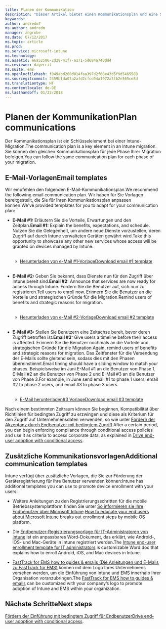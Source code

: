 ```yaml
---
title: Planen der Kommunikation
description: "Dieser Artikel bietet einen Kommunikationsplan und eine Strategie für die Migration."
keywords: 
author: andredm7
ms.author: andredm
manager: angrobe
ms.date: 07/12/2017
ms.topic: article
ms.prod: 
ms.service: microsoft-intune
ms.technology: 
ms.assetid: e6a52506-2d29-41f7-a171-5d684a740dd4
ms.reviewer: dagerrit
ms.suite: ems
ms.openlocfilehash: f049abd260d014faa397d2f68e43d5f9d5465588
ms.sourcegitcommit: 2459bfda07a2afd2cfcd94a1972a3fb2e565ce8d
ms.translationtype: HT
ms.contentlocale: de-DE
ms.lasthandoff: 01/22/2018
---
```

# <a name="plan-communications"></a><span data-ttu-id="fe414-103">Planen der Kommunikation</span><span class="sxs-lookup"><span data-stu-id="fe414-103">Plan communications</span></span>

<span data-ttu-id="fe414-104">Der Kommunikationsplan ist ein Schlüsselelement bei einer Intune-Migration.</span><span class="sxs-lookup"><span data-stu-id="fe414-104">The communication plan is a key element in an Intune migration.</span></span> <span data-ttu-id="fe414-105">Sie können den gleichen Kommunikationsplan für jede Phase Ihrer Migration befolgen.</span><span class="sxs-lookup"><span data-stu-id="fe414-105">You can follow the same communication plan for each phase of your migration.</span></span>

## <a name="email-templates"></a><span data-ttu-id="fe414-106">E-Mail-Vorlagen</span><span class="sxs-lookup"><span data-stu-id="fe414-106">Email templates</span></span>

<span data-ttu-id="fe414-107">Wir empfehlen den folgenden E-Mail-Kommunikationsplan.</span><span class="sxs-lookup"><span data-stu-id="fe414-107">We recommend the following email communication plan.</span></span> <span data-ttu-id="fe414-108">Wir haben für Sie Vorlagen bereitgestellt, die Sie für Ihren Kommunikationsplan anpassen können:</span><span class="sxs-lookup"><span data-stu-id="fe414-108">We've provided templates for you to adapt for your communication plan:</span></span>

-   <span data-ttu-id="fe414-109">**E-Mail \#1:** Erläutern Sie die Vorteile, Erwartungen und den Zeitplan.</span><span class="sxs-lookup"><span data-stu-id="fe414-109">**Email \#1:** Explain the benefits, expectations, and schedule.</span></span> <span data-ttu-id="fe414-110">Nutzen Sie die Gelegenheit, um andere neue Dienste vorzustellen, deren Zugriff auf durch Intune verwalteten Geräten gewährt wird.</span><span class="sxs-lookup"><span data-stu-id="fe414-110">Take this opportunity to showcase any other new services whose access will be granted on devices managed by Intune.</span></span><br/><br/>


    -   [<span data-ttu-id="fe414-111">Herunterladen von e-Mail \#1-Vorlage</span><span class="sxs-lookup"><span data-stu-id="fe414-111">Download email \#1 template</span></span>](https://gallery.technet.microsoft.com/Intune-migration-guide-end-e3209b35)
<br></br>

-   <span data-ttu-id="fe414-112">**E-Mail \#2:** Geben Sie bekannt, dass Dienste nun für den Zugriff über Intune bereit sind.</span><span class="sxs-lookup"><span data-stu-id="fe414-112">**Email \#2:** Announce that services are now ready for access through Intune.</span></span> <span data-ttu-id="fe414-113">Fordern Sie die Benutzer auf, sich nun zu registrieren.</span><span class="sxs-lookup"><span data-stu-id="fe414-113">Tell users to enroll now.</span></span> <span data-ttu-id="fe414-114">Erinnern Sie die Benutzer an die Vorteile und strategischen Gründe für die Migration.</span><span class="sxs-lookup"><span data-stu-id="fe414-114">Remind users of benefits and strategic reasons for migration.</span></span><br/><br/>


    -   [<span data-ttu-id="fe414-115">Herunterladen von e-Mail \#2-Vorlage</span><span class="sxs-lookup"><span data-stu-id="fe414-115">Download email \#2 template</span></span>](https://gallery.technet.microsoft.com/Intune-migration-guide-end-a9d25eb5)
<br></br>

-   <span data-ttu-id="fe414-116">**E-Mail \#3:** Stellen Sie Benutzern eine Zeitachse bereit, bevor deren Zugriff betroffen ist.</span><span class="sxs-lookup"><span data-stu-id="fe414-116">**Email \#3:** Give users a timeline before their access is affected.</span></span> <span data-ttu-id="fe414-117">Erinnern Sie die Benutzer nochmals an die Vorteile und strategischen Gründe für die Migration.</span><span class="sxs-lookup"><span data-stu-id="fe414-117">Again, remind users of benefits and strategic reasons for migration.</span></span> <span data-ttu-id="fe414-118">Das Zeitfenster für die Versendung der E-Mails sollte gleitend sein, sodass dies mit den Phasen übereinstimmt.</span><span class="sxs-lookup"><span data-stu-id="fe414-118">Email timing should have a sliding window to match your phases.</span></span> <span data-ttu-id="fe414-119">Beispielsweise im Juni E-Mail \#1 an die Benutzer von Phase 1, E-Mail \#2 an die Benutzer von Phase 2 und E-Mail \#3 an die Benutzer von Phase 3.</span><span class="sxs-lookup"><span data-stu-id="fe414-119">For example, in June send email \#1 to phase 1 users, email \#2 to phase 2 users, and email \#3 to phase 3 users.</span></span><br/><br/>

    -   [<span data-ttu-id="fe414-120">E-Mail herunterladen\#3 Vorlage</span><span class="sxs-lookup"><span data-stu-id="fe414-120">Download email \#3 template</span></span>](https://gallery.technet.microsoft.com/Intune-migration-guide-end-831521b5)

<span data-ttu-id="fe414-121">Nach einem bestimmten Zeitraum können Sie beginnen, Kompatibilität über Richtlinien für bedingten Zugriff zu erzwingen und diese als Kriterium für den Zugriff auf Unternehmensdaten verwenden, so wie unter [Fördern der Akzeptanz durch Endbenutzer mit bedingtem Zugriff](migration-guide-drive-adoption.md).</span><span class="sxs-lookup"><span data-stu-id="fe414-121">After a certain period, you can begin enforcing compliance through conditional access policies and use it as criteria to access corporate data, as explained in [Drive end-user adoption with conditional access](migration-guide-drive-adoption.md).</span></span>

## <a name="additional-communication-templates"></a><span data-ttu-id="fe414-122">Zusätzliche Kommunikationsvorlagen</span><span class="sxs-lookup"><span data-stu-id="fe414-122">Additional communication templates</span></span>

<span data-ttu-id="fe414-123">Intune verfügt über zusätzliche Vorlagen, die Sie zur Förderung der Geräteregistrierung für Ihre Benutzer verwenden können:</span><span class="sxs-lookup"><span data-stu-id="fe414-123">Intune has additional templates you can use to promote device enrollment with your users:</span></span>

-   <span data-ttu-id="fe414-124">Weitere Anleitungen zu den Registrierungsschritten für die mobile Betriebssystemplattform finden Sie unter [So informieren sie Ihre Endbenutzer über Microsoft Intune](end-user-educate.md).</span><span class="sxs-lookup"><span data-stu-id="fe414-124">[How to educate your end users about Microsoft Intune](end-user-educate.md) breaks out enrollment steps by mobile OS platform.</span></span>

-   <span data-ttu-id="fe414-125">Die [Endbenutzer-Registrierungsvorlage für IT-Administratoren von Intune](https://gallery.technet.microsoft.com/End-user-Intune-enrollment-55dfd64a) ist ein anpassbares Word-Dokument, das erklärt, wie Android-, iOS- und Mac-Geräte in Intune registriert werden.</span><span class="sxs-lookup"><span data-stu-id="fe414-125">The [Intune end-user enrollment template for IT administrators](https://gallery.technet.microsoft.com/End-user-Intune-enrollment-55dfd64a) is customizable Word doc that explains how to enroll Android, iOS, and Mac devices in Intune.</span></span>

-   <span data-ttu-id="fe414-126">[FastTrack for EMS how to guides & emails (Die Anleitungen und E-Mails zu FastTrack für EMS)](https://gallery.technet.microsoft.com/FastTrack-for-EMS-How-To-f170da4c) können mit dem Logo Ihres Unternehmens versehen werden, um die Einführung von Intune und EMS innerhalb Ihrer Organisation voranzubringen.</span><span class="sxs-lookup"><span data-stu-id="fe414-126">The [FastTrack for EMS how to guides & emails](https://gallery.technet.microsoft.com/FastTrack-for-EMS-How-To-f170da4c) can be customized with your company’s logo to promote adoption of Intune and EMS within your organization.</span></span>

## <a name="next-steps"></a><span data-ttu-id="fe414-127">Nächste Schritte</span><span class="sxs-lookup"><span data-stu-id="fe414-127">Next steps</span></span>

<span data-ttu-id="fe414-128">[Fördern der Einführung mit bedingtem Zugriff für Endbenutzer](migration-guide-drive-adoption.md)</span><span class="sxs-lookup"><span data-stu-id="fe414-128">[Drive end-user adoption with conditional access](migration-guide-drive-adoption.md).</span></span>
